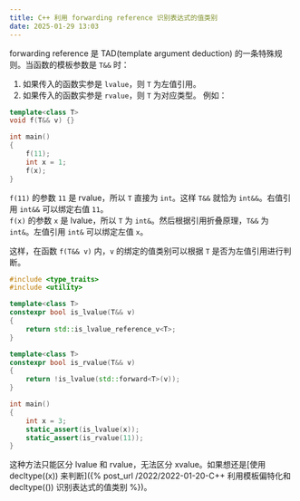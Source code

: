 ```yaml
---
title: C++ 利用 forwarding reference 识别表达式的值类别
date: 2025-01-29 13:03
---
```


forwarding reference 是 TAD(template argument deduction) 的一条特殊规则。当函数的模板参数是 `T&&` 时：
1. 如果传入的函数实参是 `lvalue`，则 `T` 为左值引用。
2. 如果传入的函数实参是 `rvalue`，则 `T` 为对应类型。
例如：

```cpp
template<class T>
void f(T&& v) {}

int main()
{
    f(11);
    int x = 1;
    f(x);
}
```

`f(11)` 的参数 `11` 是 rvalue，所以 `T` 直接为 `int`。这样 `T&&` 就恰为 `int&&`。右值引用 `int&&` 可以绑定右值 `11`。  
`f(x)` 的参数 `x` 是 lvalue，所以 `T` 为 `int&`。然后根据引用折叠原理，`T&&` 为 `int&`。左值引用 `int&` 可以绑定左值 `x`。

这样，在函数 `f(T&& v)` 内，`v` 的绑定的值类别可以根据 `T` 是否为左值引用进行判断。

```cpp
#include <type_traits>
#include <utility>

template<class T>
constexpr bool is_lvalue(T&& v)
{
    return std::is_lvalue_reference_v<T>;
}

template<class T>
constexpr bool is_rvalue(T&& v)
{
    return !is_lvalue(std::forward<T>(v));
}

int main()
{
    int x = 3;
    static_assert(is_lvalue(x));
    static_assert(is_rvalue(11));
}
```

这种方法只能区分 lvalue 和 rvalue，无法区分 xvalue。如果想还是[使用 decltype((x)) 来判断]({% post_url /2022/2022-01-20-C++ 利用模板偏特化和 decltype(()) 识别表达式的值类别 %})。